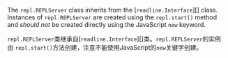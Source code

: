<!-- YAML
added: v0.1.91
-->

The `repl.REPLServer` class inherits from the [`readline.Interface`][] class.
Instances of `repl.REPLServer` are created using the `repl.start()` method and
*should not* be created directly using the JavaScript `new` keyword.

`repl.REPLServer`类继承自[`readline.Interface`][]类。`repl.REPLServer`的实例由
`repl.start()`方法创建，注意不能使用JavaScript的`new`关键字创建。
